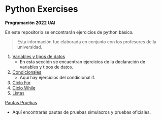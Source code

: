 # Python Exercises

**Programación 2022 UAI**

En este repositorio se encontrarán ejercicios de python básico.

> Esta información fue elaborada en conjunto con los profesores de la universidad.

1. [Variables y tipos de datos](./variables%20and%20data%20types)
   - En esta sección se encuentran ejercicios de la declaración de variables y tipos de datos.
2. [Condicionales](./conditionals/)
   - Aquí hay ejercicios del condicional if.
3. [Ciclo For](./loops/for/)
4. [Ciclo While](./loops/while/)
5. [Listas](./lists/)

[Pautas Pruebas](./test/)
   - Aquí encontrarás pautas de pruebas simulacros y pruebas oficiales.
